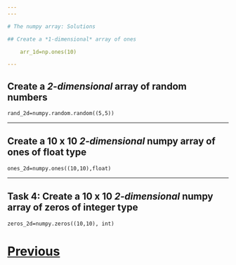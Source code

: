 ```yaml
---
---

# The numpy array: Solutions

## Create a *1-dimensional* array of ones

	arr_1d=np.ones(10)

---
```


## Create a *2-dimensional* array of random numbers

	rand_2d=numpy.random.random((5,5))

---

## Create a 10 x 10 *2-dimensional* numpy array of ones of float type

	ones_2d=numpy.ones((10,10),float)

---

## Task 4: Create a 10 x 10 *2-dimensional* numpy array of zeros of integer type

	zeros_2d=numpy.zeros((10,10), int)

# [Previous](../numpy_array)



